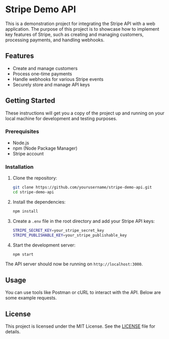 # Stripe Demo API

This is a demonstration project for integrating the Stripe API with a web application. The purpose of this project is to showcase how to implement key features of Stripe, such as creating and managing customers, processing payments, and handling webhooks.

## Features

- Create and manage customers
- Process one-time payments
- Handle webhooks for various Stripe events
- Securely store and manage API keys

## Getting Started

These instructions will get you a copy of the project up and running on your local machine for development and testing purposes.

### Prerequisites

- Node.js
- npm (Node Package Manager)
- Stripe account

### Installation

1. Clone the repository:

   ```bash
   git clone https://github.com/yourusername/stripe-demo-api.git
   cd stripe-demo-api
   ```

2. Install the dependencies:

   ```bash
   npm install
   ```

3. Create a `.env` file in the root directory and add your Stripe API keys:

   ```bash
   STRIPE_SECRET_KEY=your_stripe_secret_key
   STRIPE_PUBLISHABLE_KEY=your_stripe_publishable_key
   ```

4. Start the development server:
   ```bash
   npm start
   ```

The API server should now be running on `http://localhost:3000`.

## Usage

You can use tools like Postman or cURL to interact with the API. Below are some example requests.

## License

This project is licensed under the MIT License. See the [LICENSE](LICENSE) file for details.
